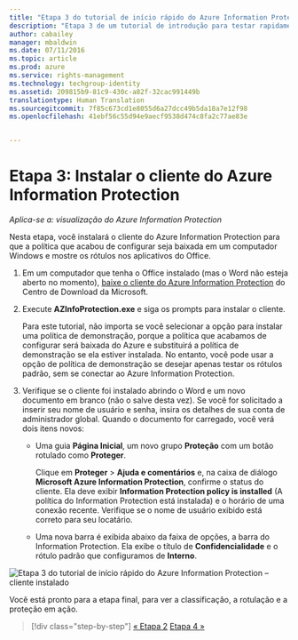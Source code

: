 ```yaml
---
title: "Etapa 3 do tutorial de início rápido do Azure Information Protection | Azure Rights Management"
description: "Etapa 3 de um tutorial de introdução para testar rapidamente o Microsoft Azure Information Protection para sua organização com apenas 4 etapas que devem levar menos de 15 minutos."
author: cabailey
manager: mbaldwin
ms.date: 07/11/2016
ms.topic: article
ms.prod: azure
ms.service: rights-management
ms.technology: techgroup-identity
ms.assetid: 209815b9-81c9-430c-a82f-32cac991449b
translationtype: Human Translation
ms.sourcegitcommit: 7f85c673cd1e8055d6a27dcc49b5da18a7e12f98
ms.openlocfilehash: 41ebf56c55d94e9aecf9538d474c8fa2c77ae83e


---
```


# Etapa 3: Instalar o cliente do Azure Information Protection 

*Aplica-se a: visualização do Azure Information Protection*

Nesta etapa, você instalará o cliente do Azure Information Protection para que a política que acabou de configurar seja baixada em um computador Windows e mostre os rótulos nos aplicativos do Office. 

1. Em um computador que tenha o Office instalado (mas o Word não esteja aberto no momento), [baixe o cliente do Azure Information Protection](https://www.microsoft.com/en-us/download/details.aspx?id=53018) do Centro de Download da Microsoft. 

2. Execute **AZInfoProtection.exe** e siga os prompts para instalar o cliente.

    Para este tutorial, não importa se você selecionar a opção para instalar uma política de demonstração, porque a política que acabamos de configurar será baixada do Azure e substituirá a política de demonstração se ela estiver instalada. No entanto, você pode usar a opção de política de demonstração se desejar apenas testar os rótulos padrão, sem se conectar ao Azure Information Protection. 

3. Verifique se o cliente foi instalado abrindo o Word e um novo documento em branco (não o salve desta vez). Se você for solicitado a inserir seu nome de usuário e senha, insira os detalhes de sua conta de administrador global. Quando o documento for carregado, você verá dois itens novos:

    - Uma guia **Página Inicial**, um novo grupo **Proteção** com um botão rotulado como **Proteger**.

        Clique em **Proteger** > **Ajuda e comentários** e, na caixa de diálogo **Microsoft Azure Information Protection**, confirme o status do cliente. Ela deve exibir **Information Protection policy is installed** (A política do Information Protection está instalada) e o horário de uma conexão recente. Verifique se o nome de usuário exibido está correto para seu locatário.

    - Uma nova barra é exibida abaixo da faixa de opções, a barra do Information Protection. Ela exibe o título de **Confidencialidade** e o rótulo padrão que configuramos de **Interno**. 


![Etapa 3 do tutorial de início rápido do Azure Information Protection – cliente instalado](../media/word2013-callouts.png)

Você está pronto para a etapa final, para ver a classificação, a rotulação e a proteção em ação.

>[!div class="step-by-step"]
[&#171; Etapa 2](infoprotect-tutorial-step2.md)
[Etapa 4 &#187;](infoprotect-tutorial-step4.md)


<!--HONumber=Jul16_HO3-->


